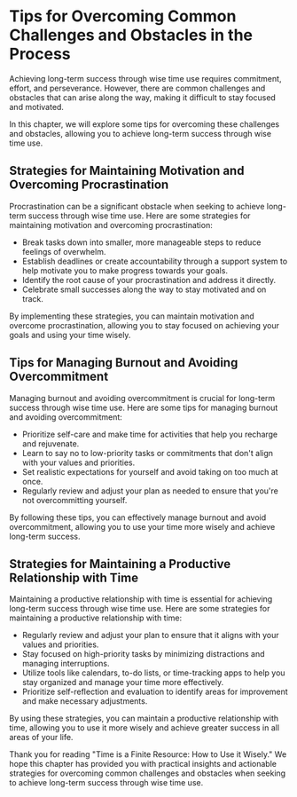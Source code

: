 # Tips for Overcoming Common Challenges and Obstacles in the Process

Achieving long-term success through wise time use requires commitment, effort, and perseverance. However, there are common challenges and obstacles that can arise along the way, making it difficult to stay focused and motivated.

In this chapter, we will explore some tips for overcoming these challenges and obstacles, allowing you to achieve long-term success through wise time use.

Strategies for Maintaining Motivation and Overcoming Procrastination
--------------------------------------------------------------------

Procrastination can be a significant obstacle when seeking to achieve long-term success through wise time use. Here are some strategies for maintaining motivation and overcoming procrastination:

* Break tasks down into smaller, more manageable steps to reduce feelings of overwhelm.
* Establish deadlines or create accountability through a support system to help motivate you to make progress towards your goals.
* Identify the root cause of your procrastination and address it directly.
* Celebrate small successes along the way to stay motivated and on track.

By implementing these strategies, you can maintain motivation and overcome procrastination, allowing you to stay focused on achieving your goals and using your time wisely.

Tips for Managing Burnout and Avoiding Overcommitment
-----------------------------------------------------

Managing burnout and avoiding overcommitment is crucial for long-term success through wise time use. Here are some tips for managing burnout and avoiding overcommitment:

* Prioritize self-care and make time for activities that help you recharge and rejuvenate.
* Learn to say no to low-priority tasks or commitments that don't align with your values and priorities.
* Set realistic expectations for yourself and avoid taking on too much at once.
* Regularly review and adjust your plan as needed to ensure that you're not overcommitting yourself.

By following these tips, you can effectively manage burnout and avoid overcommitment, allowing you to use your time more wisely and achieve long-term success.

Strategies for Maintaining a Productive Relationship with Time
--------------------------------------------------------------

Maintaining a productive relationship with time is essential for achieving long-term success through wise time use. Here are some strategies for maintaining a productive relationship with time:

* Regularly review and adjust your plan to ensure that it aligns with your values and priorities.
* Stay focused on high-priority tasks by minimizing distractions and managing interruptions.
* Utilize tools like calendars, to-do lists, or time-tracking apps to help you stay organized and manage your time more effectively.
* Prioritize self-reflection and evaluation to identify areas for improvement and make necessary adjustments.

By using these strategies, you can maintain a productive relationship with time, allowing you to use it more wisely and achieve greater success in all areas of your life.

Thank you for reading "Time is a Finite Resource: How to Use it Wisely." We hope this chapter has provided you with practical insights and actionable strategies for overcoming common challenges and obstacles when seeking to achieve long-term success through wise time use.
